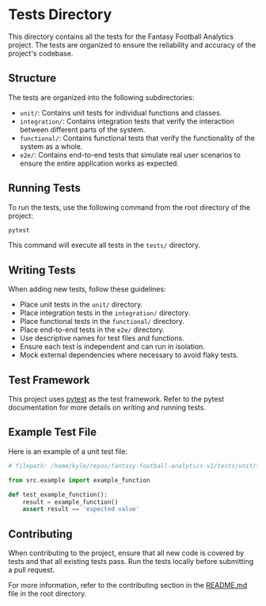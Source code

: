 # Tests Directory

This directory contains all the tests for the Fantasy Football Analytics project. The tests are organized to ensure the reliability and accuracy of the project's codebase.

## Structure

The tests are organized into the following subdirectories:

- `unit/`: Contains unit tests for individual functions and classes.
- `integration/`: Contains integration tests that verify the interaction between different parts of the system.
- `functional/`: Contains functional tests that verify the functionality of the system as a whole.
- `e2e/`: Contains end-to-end tests that simulate real user scenarios to ensure the entire application works as expected.

## Running Tests

To run the tests, use the following command from the root directory of the project:

```sh
pytest
```

This command will execute all tests in the `tests/` directory.

## Writing Tests

When adding new tests, follow these guidelines:

- Place unit tests in the `unit/` directory.
- Place integration tests in the `integration/` directory.
- Place functional tests in the `functional/` directory.
- Place end-to-end tests in the `e2e/` directory.
- Use descriptive names for test files and functions.
- Ensure each test is independent and can run in isolation.
- Mock external dependencies where necessary to avoid flaky tests.

## Test Framework

This project uses [pytest](https://docs.pytest.org/en/stable/) as the test framework. Refer to the pytest documentation for more details on writing and running tests.

## Example Test File

Here is an example of a unit test file:

```python
# filepath: /home/kyle/repos/fantasy-football-analytics-v1/tests/unit/test_example.py

from src.example import example_function

def test_example_function():
    result = example_function()
    assert result == 'expected value'
```

## Contributing

When contributing to the project, ensure that all new code is covered by tests and that all existing tests pass. Run the tests locally before submitting a pull request.

For more information, refer to the contributing section in the [README.md](../README.md) file in the root directory.


